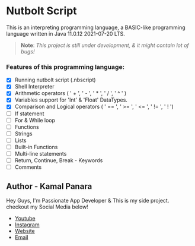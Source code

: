 # Nutbolt Script

This is an interpreting programming language, a BASIC-like programming language written in Java 11.0.12 2021-07-20 LTS.
> **Note**: *This project is still under development, & it might contain lot of bugs!*

### Features of this programming language:
 - [x] Running nutbolt script (.nbscript)
 - [x] Shell Interpreter 
 - [x] Arithmetic operators ( ' + ', ' - ', ' * ', ' / ', ' ^ ' )
 - [x] Variables support for 'Int' & 'Float' DataTypes.
 - [x] Comparison and Logical operators ( ' == ', ' >= ', ' <= ', ' != ', ' ! ')
 - [ ] If statement
 - [ ] For & While loop
 - [ ] Functions
 - [ ] Strings
 - [ ] Lists
 - [ ] Built-in Functions
 - [ ] Multi-line statements
 - [ ] Return, Continue, Break - Keywords
 - [ ] Comments

## Author - Kamal Panara

Hey Guys, I'm Passionate App Developer & This is my side project.
checkout my Social Media below!
 - [Youtube](https://www.youtube.com/channel/UCyWaeN7uSlwMAbOMgmOY-7A)
- [Instagram](https://www.instagram.com/codewithkamal/)
- [Website](https://codewithkamal.in) 
- [Email](mailto:contact@codewithkamal.in)
